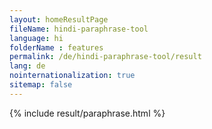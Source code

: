 ```yaml
---
layout: homeResultPage
fileName: hindi-paraphrase-tool
language: hi
folderName : features
permalink: /de/hindi-paraphrase-tool/result
lang: de
nointernationalization: true
sitemap: false
---
```

{% include result/paraphrase.html %}

<script src="/js/result/paraprashing.js" data-foldername="{{page.folderName}}" data-lang="{{page.lang}}"></script>